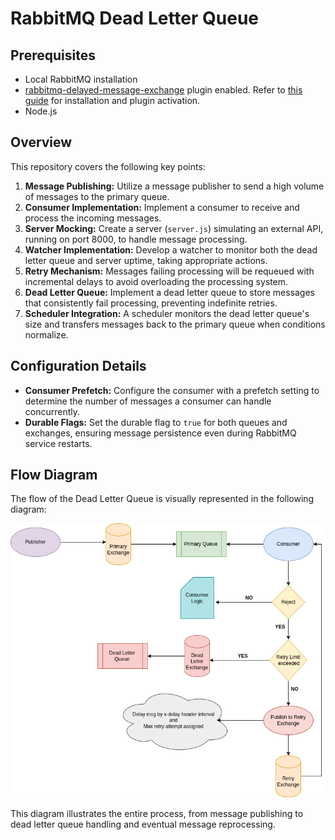 # RabbitMQ Dead Letter Queue

## Prerequisites
- Local RabbitMQ installation
- [rabbitmq-delayed-message-exchange](https://github.com/rabbitmq/rabbitmq-delayed-message-exchange/releases) plugin enabled. Refer to [this guide](http://www.freekb.net/Article?id=3184) for installation and plugin activation.
- Node.js

## Overview
This repository covers the following key points:

1. **Message Publishing:** Utilize a message publisher to send a high volume of messages to the primary queue.
2. **Consumer Implementation:** Implement a consumer to receive and process the incoming messages.
3. **Server Mocking:** Create a server (`server.js`) simulating an external API, running on port 8000, to handle message processing.
4. **Watcher Implementation:** Develop a watcher to monitor both the dead letter queue and server uptime, taking appropriate actions.
5. **Retry Mechanism:** Messages failing processing will be requeued with incremental delays to avoid overloading the processing system.
6. **Dead Letter Queue:** Implement a dead letter queue to store messages that consistently fail processing, preventing indefinite retries.
7. **Scheduler Integration:** A scheduler monitors the dead letter queue's size and transfers messages back to the primary queue when conditions normalize.

## Configuration Details
- **Consumer Prefetch:** Configure the consumer with a prefetch setting to determine the number of messages a consumer can handle concurrently.
- **Durable Flags:** Set the durable flag to `true` for both queues and exchanges, ensuring message persistence even during RabbitMQ service restarts.

## Flow Diagram
The flow of the Dead Letter Queue is visually represented in the following diagram:

![Flow Diagram](rbmq.png)

This diagram illustrates the entire process, from message publishing to dead letter queue handling and eventual message reprocessing.
